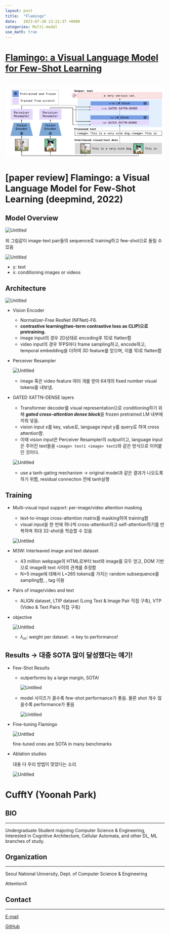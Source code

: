 ```yaml
---
layout: post
title:  "Flamingo"
date:   2023-07-28 13:21:37 +0900
categories: Multi-modal
use_math: true
---
```



# [Flamingo: a Visual Language Model for Few-Shot Learning](https://arxiv.org/abs/2204.14198)

# ![Untitled](assets\img\Flamingo/Untitled.png)

# [paper review] Flamingo: a Visual Language Model for Few-Shot Learning (deepmind, 2022)
## Model Overview

![Untitled](https://agency301.github.io/assets/img/Flamingo/Untitled%201.png)

위 그림같이 image-text pair들의 sequence로 training하고 few-shot으로 돌릴 수 있음

![Untitled](https://agency301.github.io/assets/img/Flamingo/Untitled%202.png)

- y: text
- x: conditioning images or videos
## Architecture

![Untitled](https://agency301.github.io/assets/img/Flamingo/Untitled.png)

- Vision Encoder
    - Normalizer-Free ResNet (NFNet)-F6.
    - **contrastive learning(two-term contrastive loss as CLIP)으로 pretraining.**
    - image input의 경우 2D상태로 encoding후 1D로 flatten함
    - video input의 경우 1FPS마다 frame sampling하고, encode하고, temporal embedding을 더하여 3D feature를 얻으며, 이를 1D로 flatten함
- Perceiver Resampler

    ![Untitled](https://agency301.github.io/assets/img/Flamingo/Untitled%203.png)

    - image 혹은 video feature 여러 개를 받아 64개의 fixed number visual tokens를 내보냄.
- GATED XATTN-DENSE layers
    - Transformer decoder를 visual representation으로 conditioning하기 위해 ***gated cross-attention dense block***을 frozen pretrained LM 내부에 끼워 넣음.
    - vision input x를 key, value로, language input y를 query로 하여 cross attention함.
    - 이때 vision input은 Perceiver Resampler의 output이고, language input은 주어진 text들을 `<image> text1 <image> text2`와 같은 방식으로 이어붙인 것이다.

    ![Untitled](https://agency301.github.io/assets/img/Flamingo/Untitled%204.png)

    - use a tanh-gating mechanism → original model과 같은 결과가 나오도록 하기 위함, residual connection 전에 tanh실행
## Training
- Multi-visual input support: per-image/video attention masking
    - text-to-image cross-attention matrix를 masking하여 training함
    - visual input을 한 번에 하나씩 cross-attention하고 self-attention하기를 반복하며 최대 32-shot을 학습할 수 있음

    ![Untitled](https://agency301.github.io/assets/img/Flamingo/Untitled%205.png)

- M3W: Interleaved image and text dataset
    - 43 million webpage의 HTML로부터 text와 image를 모두 얻고, DOM 기반으로 image와 text 사이의 관계를 추정함
    - N=5 image에 대해서 L=265 tokens를 가지는 random subsequence를 sampling함, <image>, <EOC> tag 이용
- Pairs of image/video and text
    - ALIGN dataset, LTIP dataset (Long Text & Image Pair 직접 구축), VTP (Video & Text Pairs 직접 구축)
- objective

    ![Untitled](https://agency301.github.io/assets/img/Flamingo/Untitled%206.png)

    - $\lambda_m$: weight per dataset. → key to performance!
## Results → 대충 SOTA 많이 달성했다는 얘기!
- Few-Shot Results
    - outperforms by a large margin, SOTA!

        ![Untitled](https://agency301.github.io/assets/img/Flamingo/Untitled%207.png)

    - model 사이즈가 클수록 few-shot performance가 좋음. 물론 shot 개수 많을수록 performance가 좋음

        ![Untitled](https://agency301.github.io/assets/img/Flamingo/Untitled%208.png)

- Fine-tuning Flamingo

    ![Untitled](https://agency301.github.io/assets/img/Flamingo/Untitled%209.png)

    fine-tuned ones are SOTA in many benchmarks

- Ablation studies

    대충 다 우리 방법이 맞았다는 소리

    ![Untitled](https://agency301.github.io/assets/img/Flamingo/Untitled%2010.png)


# CufftY (Yoonah Park)
## BIO
----------
Undergraduate Student majoring Computer Science & Engineering, Interested in Cognitive Architecture, Cellular Automata, and other DL, ML branches of study.

## Organization
----------
Seoul National University, Dept. of Computer Science & Engineering

AttentionX

## Contact
----------
[E-mail](wisdomsword21@snu.ac.kr)

[GitHub](https://github.com/gyuuuna)